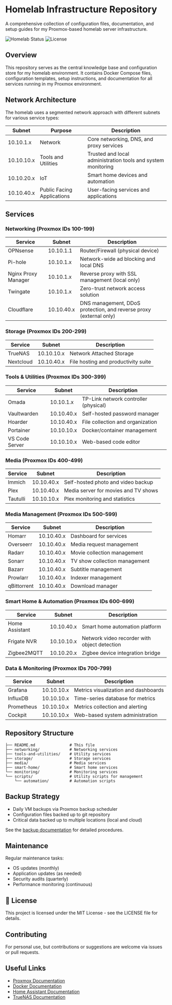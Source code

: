 # Homelab Infrastructure Repository

A comprehensive collection of configuration files, documentation, and setup guides for my Proxmox-based homelab server infrastructure.

![Homelab Status](https://img.shields.io/badge/status-active-brightgreen)
![License](https://img.shields.io/badge/license-MIT-blue)


## Overview

This repository serves as the central knowledge base and configuration store for my homelab environment. It contains Docker Compose files, configuration templates, setup instructions, and documentation for all services running in my Proxmox environment.


## Network Architecture

The homelab uses a segmented network approach with different subnets for various service types:

| Subnet | Purpose | Description |
|--------|---------|-------------|
| 10.10.1.x | Network | Core networking, DNS, and proxy services |
| 10.10.10.x | Tools and Utilities | Trusted and local administration tools and system monitoring |
| 10.10.20.x | IoT | Smart home devices and automation |
| 10.10.40.x | Public Facing Applications | User-facing services and applications |


## Services

### Networking (Proxmox IDs 100-199)

| Service | Subnet | Description |
|---------|--------|-------------|
| OPNsense | 10.10.1.1 | Router/Firewall (physical device) |
| Pi-hole | 10.10.1.x | Network-wide ad blocking and local DNS |
| Nginx Proxy Manager | 10.10.1.x | Reverse proxy with SSL management (local only) |
| Twingate | 10.10.1.x | Zero-trust network access solution |
| Cloudflare | 10.10.40.x | DNS management, DDoS protection, and reverse proxy (external only) |

### Storage (Proxmox IDs 200-299)

| Service | Subnet | Description |
|---------|--------|-------------|
| TrueNAS | 10.10.10.x | Network Attached Storage |
| Nextcloud | 10.10.40.x | File hosting and productivity suite |

### Tools & Utilities (Proxmox IDs 300-399)

| Service | Subnet | Description |
|---------|--------|-------------|
| Omada | 10.10.1.x | TP-Link network controller (physical) |
| Vaultwarden | 10.10.40.x | Self-hosted password manager |
| Hoarder | 10.10.40.x | File collection and organization |
| Portainer | 10.10.10.x | Docker/container management |
| VS Code Server | 10.10.10.x | Web-based code editor |

### Media (Proxmox IDs 400-499)

| Service | Subnet | Description |
|---------|--------|-------------|
| Immich | 10.10.40.x | Self-hosted photo and video backup |
| Plex | 10.10.40.x | Media server for movies and TV shows |
| Tautulli | 10.10.10.x | Plex monitoring and statistics |

### Media Management (Proxmox IDs 500-599)

| Service | Subnet | Description |
|---------|--------|-------------|
| Homarr | 10.10.40.x | Dashboard for services |
| Overseerr | 10.10.40.x | Media request management |
| Radarr | 10.10.40.x | Movie collection management |
| Sonarr | 10.10.40.x | TV show collection management |
| Bazarr | 10.10.40.x | Subtitle management |
| Prowlarr | 10.10.40.x | Indexer management |
| qBittorrent | 10.10.40.x | Download manager |

### Smart Home & Automation (Proxmox IDs 600-699)

| Service | Subnet | Description |
|---------|--------|-------------|
| Home Assistant | 10.10.40.x | Smart home automation platform |
| Frigate NVR | 10.10.10.x | Network video recorder with object detection |
| Zigbee2MQTT | 10.10.20.x | Zigbee device integration bridge |

### Data & Monitoring (Proxmox IDs 700-799)

| Service | Subnet | Description |
|---------|--------|-------------|
| Grafana | 10.10.10.x | Metrics visualization and dashboards |
| InfluxDB | 10.10.10.x | Time-series database for metrics |
| Prometheus | 10.10.10.x | Metrics collection and alerting |
| Cockpit | 10.10.10.x | Web-based system administration |

## Repository Structure

```
├── README.md               # This file
├── networking/         	# Networking services
├── tools-and-utilities/    # Utility services
├── storage/            	# Storage services
├── media/               	# Media services
├── smart-home/         	# Smart home services
└── monitoring/             # Monitoring services
└── scripts/                # Utility scripts for management
    └── automation/         # Automation scripts
```

## Backup Strategy

- Daily VM backups via Proxmox backup scheduler
- Configuration files backed up to git repository
- Critical data backed up to multiple locations (local and cloud)

See the [backup documentation](docs/backup/README.md) for detailed procedures.

## Maintenance

Regular maintenance tasks:

- OS updates (monthly)
- Application updates (as needed)
- Security audits (quarterly)
- Performance monitoring (continuous)

## 📝 License

This project is licensed under the MIT License - see the LICENSE file for details.

## Contributing

For personal use, but contributions or suggestions are welcome via issues or pull requests.

## Useful Links

- [Proxmox Documentation](https://pve.proxmox.com/wiki/Main_Page)
- [Docker Documentation](https://docs.docker.com/)
- [Home Assistant Documentation](https://www.home-assistant.io/docs/)
- [TrueNAS Documentation](https://www.truenas.com/docs/)
